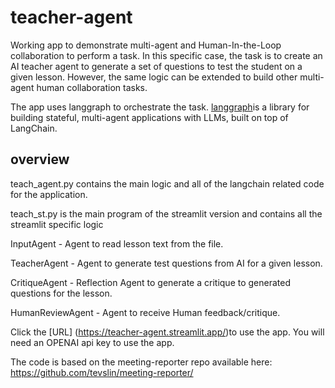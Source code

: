 # teacher-agent
Working app to demonstrate multi-agent and Human-In-the-Loop collaboration to perform a task.
In this specific case, the task is to create an AI teacher agent to generate a set of questions to test the student on a given lesson. However, the same logic can be extended to build other multi-agent human collaboration tasks.

The app uses langgraph to orchestrate the task. [langgraph](https://github.com/langchain-ai/langgraph)is a library for building stateful, multi-agent applications with LLMs, built on top of LangChain.

## overview

teach_agent.py contains the main logic and all of the langchain related code for the application. 

teach_st.py is the main program of the streamlit version and contains all the streamlit specific logic

InputAgent - Agent to read lesson text from the file.

TeacherAgent - Agent to generate test questions from AI for a given lesson.

CritiqueAgent - Reflection Agent to generate a critique to generated questions for the lesson.

HumanReviewAgent - Agent to receive Human feedback/critique.


Click the [URL] (https://teacher-agent.streamlit.app/)to use the app. You will need an OPENAI api key to use the app.

The code is based on the meeting-reporter repo available here: https://github.com/tevslin/meeting-reporter/
 
